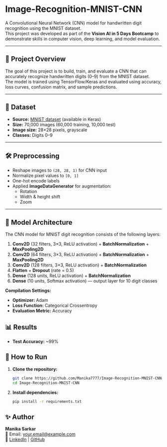# Image-Recognition-MNIST-CNN

A Convolutional Neural Network (CNN) model for handwritten digit recognition using the MNIST dataset.  
This project was developed as part of the **Vision AI in 5 Days Bootcamp** to demonstrate skills in computer vision, deep learning, and model evaluation.

---

## 📌 Project Overview
The goal of this project is to build, train, and evaluate a CNN that can accurately recognize handwritten digits (0–9) from the MNIST dataset.  
The model is trained using TensorFlow/Keras and evaluated using accuracy, loss curves, confusion matrix, and sample predictions.

---

## 📂 Dataset
- **Source:** [MNIST dataset](http://yann.lecun.com/exdb/mnist/) (available in Keras)
- **Size:** 70,000 images (60,000 training, 10,000 test)
- **Image size:** 28×28 pixels, grayscale
- **Classes:** Digits 0–9

---

## 🛠 Preprocessing
- Reshape images to `(28, 28, 1)` for CNN input
- Normalize pixel values to `[0, 1]`
- One-hot encode labels
- Applied **ImageDataGenerator** for augmentation:
  - Rotation
  - Width & height shift
  - Zoom

---

## 🧠 Model Architecture

The CNN model for MNIST digit recognition consists of the following layers:

1. **Conv2D** (32 filters, 3×3, ReLU activation) + **BatchNormalization** + **MaxPooling2D**
2. **Conv2D** (64 filters, 3×3, ReLU activation) + **BatchNormalization** + **MaxPooling2D**
3. **Conv2D** (128 filters, 3×3, ReLU activation) + **BatchNormalization**
4. **Flatten** + **Dropout** (rate = 0.5)
5. **Dense** (128 units, ReLU activation) + **BatchNormalization**
6. **Dense** (10 units, Softmax activation) — output layer for 10 digit classes

**Compilation Settings:**
- **Optimizer:** Adam
- **Loss Function:** Categorical Crossentropy
- **Evaluation Metric:** Accuracy

## 📊 Results
- **Test Accuracy:** ~99%

## 🚀 How to Run
1. **Clone the repository:**
   ```bash
   git clone https://github.com/Manika7777/Image-Recognition-MNIST-CNN.git
   cd Image-Recognition-MNIST-CNN
2. **Install dependencies:**
   ```bash
   pip install -r requirements.txt

## ✨ Author
**Manika Sarkar**  
📧 Email: your.email@example.com  
🔗 [LinkedIn](https://www.linkedin.com/in/manika-sarkar-264426295/) | [GitHub](https://github.com/Manika7777)
